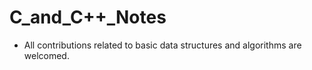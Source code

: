 # C_and_C++_Notes
* All contributions related to basic data structures and algorithms are welcomed.
